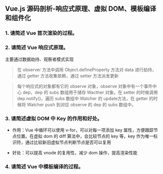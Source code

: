 ## Vue.js 源码剖析-响应式原理、虚拟 DOM、模板编译和组件化


### 1. 请简述 Vue 首次渲染的过程。


### 2. 请简述 Vue 响应式原理。

 主要通过数据劫持、观察者模式实现
> 在 observer 方法中调用 Object.defineProperty 方法对 data 进行劫持，通过 getter 方法收集依赖，通过 setter 方法派发更新

> 每个响应式的对象都有它的 observe 对象，observe 对象中有一个事件中心 dep，dep 的 subs 数组用于储存 Wacther 对象。在 setter 的时候调用 dep.notify()，遍历 subs 数组中 Watcher 的 update方法，在 getter 的时候将 Watcher push 到对应 observe 的 dep 的 subs 数组中。


### 3. 请简述虚拟 DOM 中 Key 的作用和好处。

- 作用：Vue 中循环可以使用 v-for，可以对每一项添加 key 属性，方便跟踪节点位置。在虚拟 dom 的 diff 算法中，会比较节点的 key 等，key 作为唯一标识符，通过比较新旧虚拟节点判断节点是否可以复用


- 好处：可以提高 vnode 的复用性，减少 dom 操作，提高渲染性能

### 4. 请简述 Vue 中模板编译的过程。